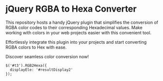 # jQuery RGBA to Hexa Converter

This repository hosts a handy jQuery plugin that simplifies the conversion of RGBA color codes to their corresponding Hexadecimal values. Make working with colors in your web projects easier with this convenient tool.

Effortlessly integrate this plugin into your projects and start converting RGBA colors to Hex with ease.

Discover seamless color conversion now!


```
$('#t3').RGB2Hexa({
  displayEle: '#resultDisplay2'
});
```
